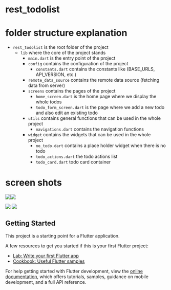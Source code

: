# rest_todolist


# folder structure explanation
- `rest_todolist` is the root folder of the project
    - `lib` where the core of the project stands
        - `main.dart` is the entry point of the project
        - `config` contains the configuration of the project
            - `constants.dart` contains the constants like (BASE_URLS, API_VERSION, etc.)
        - `remote_data_source` contains the remote data source (fetching data from server)
        - `screens` contains the pages of the project
            - `home_screen.dart` is the home page where we display the whole todos
            - `todo_form_screen.dart` is the page where we add a new todo and also edit an existing todo
        - `utils` contains general functions that can be used in the whole project
            - `navigations.dart` contains the navigation functions
        - `widget` contains the widgets that can be used in the whole project
            - `no_todo.dart` contains a place holder widget when there is no todo
            - `todo_actions.dart` the todo actions list
            - `todo_card.dart` todo card container
           


# screen shots

<img src="https://github.com/elMeniwy/flutter_rest_todolist/blob/main/project_screenshots/1.png"><img src="https://github.com/elMeniwy/flutter_rest_todolist/blob/main/project_screenshots/2.png">

<img src="https://github.com/elMeniwy/flutter_rest_todolist/blob/main/project_screenshots/3.png">

<img src="https://github.com/elMeniwy/flutter_rest_todolist/blob/main/project_screenshots/4.png">




## Getting Started

This project is a starting point for a Flutter application.

A few resources to get you started if this is your first Flutter project:

- [Lab: Write your first Flutter app](https://docs.flutter.dev/get-started/codelab)
- [Cookbook: Useful Flutter samples](https://docs.flutter.dev/cookbook)

For help getting started with Flutter development, view the
[online documentation](https://docs.flutter.dev/), which offers tutorials,
samples, guidance on mobile development, and a full API reference.
